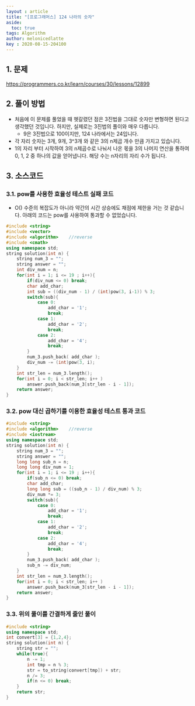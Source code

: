 ```yaml
---
layout : article
title: "[프로그래머스] 124 나라의 숫자"
aside:
  toc: true
tags: Algorithm 
author: melonicedlatte
key : 2020-08-15-204100 
---  
```


## 1. 문제

https://programmers.co.kr/learn/courses/30/lessons/12899

## 2. 풀이 방법

- 처음에 이 문제를 풀었을 때 헷갈렸던 점은 3진법을 그대로 숫자만 변형하면 된다고 생각했던 것입니다. 하지만, 실제로는 3진법의 풀이와 매우 다릅니다. 
  - 9은 3진법으로 100이지만, 124 나라에서는 24입니다. 
- 각 자리 숫자는 3개, 9개, 3^3개 와 같은 3의 n제곱 개수 만큼 가지고 있습니다.
- 1의 자리 부터 시작하여 3의 n제곱수로 나눠서 나온 몫을 3의 나머지 연산을 통하여 0, 1, 2 중 하나의 값을 얻어냅니다. 해당 수는 n자리의 자리 수가 됩니다.

## 3. 소스코드

### 3.1. pow를 사용한 효율성 테스트 실패 코드

- O() 수준의 복잡도가 아니라 약간의 시간 상승에도 채점에 제한을 거는 것 같습니다. 아래의 코드는 pow를 사용하여 통과할 수 없었습니다. 

~~~cpp
#include <string>
#include <vector>
#include <algorithm>    //reverse
#include <cmath>
using namespace std;
string solution(int n) { 
    string num_3 = ""; 
    string answer = "";
    int div_num = n;
    for(int i = 1; i <= 19 ; i++){
        if(div_num <= 0) break; 
        char add_char;
        int sub = ((div_num - 1) / (int)pow(3, i-1)) % 3;
        switch(sub){
            case 0:
                add_char = '1';
                break;
            case 1:
                add_char = '2';
                break;
            case 2:
                add_char = '4';
                break;                
        }
        num_3.push_back( add_char );
        div_num -= (int)pow(3, i);
    }
    int str_len = num_3.length();
    for(int i = 0; i < str_len; i++ )
        answer.push_back(num_3[str_len - i - 1]);
    return answer;
}
~~~ 

### 3.2. pow 대신 곱하기를 이용한 효율성 테스트 통과 코드

~~~cpp
#include <string> 
#include <algorithm>    //reverse
#include <iostream> 
using namespace std;
string solution(int n) { 
    string num_3 = ""; 
    string answer = "";
    long long sub_n = n;
    long long div_num = 1;
    for(int i = 1; i <= 19 ; i++){
        if(sub_n <= 0) break; 
        char add_char;
        long long sub = ((sub_n - 1) / div_num) % 3;
        div_num *= 3;
        switch(sub){
            case 0:
                add_char = '1';
                break;
            case 1:
                add_char = '2';
                break;
            case 2:
                add_char = '4';
                break;                
        }
        num_3.push_back( add_char );
        sub_n -= div_num;
    }
    int str_len = num_3.length();
    for(int i = 0; i < str_len; i++ )
        answer.push_back(num_3[str_len - i - 1]);
    return answer;
}
~~~

### 3.3. 위의 풀이를 간결하게 줄인 풀이
~~~cpp
#include <string>
using namespace std;
int convert[3] = {1,2,4};
string solution(int n) {
    string str = "";
    while(true){
        n -= 1;
        int tmp = n % 3;
        str = to_string(convert[tmp]) + str;
        n /= 3;
        if(n <= 0) break;
    }
    return str;
}
~~~
